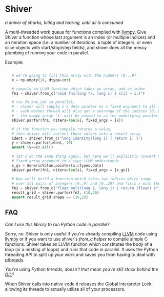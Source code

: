 Shiver
======
*a shiver of sharks, biting and tearing, until all is consumed*

A multi-threaded work queue for functions compiled with [llvmpy](http://http://www.llvmpy.org/). 
Give *Shiver* a function whose last argument is an index (or multiple indices) and an iteration space
 (i.e. a number of iterations, a tuple of integers, or even slice objects with start/stop/step fields), 
and shiver does all the messy plumbing of running your code in parallel. 

Example:

```python

   # we're going to fill this array with the numbers [0...9]
   x = np.empty(10, dtype=int)

   # compile an LLVM function which takes an array, and an index
   fn1 = shiver.from_c("void fn1(long *x, long i) { x[i] = i;}")   

   # run fn_one_idx in parallel;
   # - shiver will supply x's data pointer as a fixed argument to all threads 
   # - each worker thread will also get a subrange of the indices [0..9]
   # - the numpy array 'x' will be passed in as the underlying pointer x.ctypes.data 
   shiver.parfor(fn1, niters=len(x), fixed_args = [x])

   # if the function you compile returns a value, 
   # then shiver will collect those values into a result array 
   ident = shiver.from_c("long identity(long i) { return i; }")
   y = shiver.parfor(ident, 10)
   assert (y==x).all()
    
   # let's do the same thing again, but here we'll explicitly convert the 
   # fixed array argument to a type LLVM understands 
   x_gv = GenericValue.pointer(x.ctypes.data)
   shiver.parfor(fn1, niters=len(x), fixed_args = [x_gv])
   
   # Now we'll build a function which takes two indices which range 
   # over all pairs of integers [0..9] and [0..20] and fills x with their products
   fn2 = shiver.from_c("float mult(long i, long j) { return (float) i*j; }")
   result_grid = shiver.parfor(fn2, (10,20)
   assert result_grid.shape == (10,20)

```


FAQ
----

*Can I use this library to run Python code in parallel?* 
    
Sorry, no. Shiver is only useful if you're already compiling [LLVM](http://www.drdobbs.com/architecture-and-design/the-design-of-llvm/240001128) code using [llvmpy](http://www.llvmpy.org/) or if you want to use shiver's *from_c* helper to compile simple C functions. Shiver takes an LLVM function which constitutes the body of a loop (or a nesting of loops) and runs that code in parallel. It uses the Python threading API to split up your work and saves you from having to deal with [pthreads](http://www.cs.fsu.edu/~baker/realtime/restricted/notes/pthreads.html). 


*You're using Python threads, doesn't that mean you're still stuck behind the [GIL](http://stackoverflow.com/questions/1294382/what-is-a-global-interpreter-lock-gil)?*

When Shiver calls into native code it releases the Global Interpreter Lock, allowing its threads to actually utilize all of your processors. 
